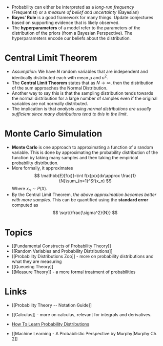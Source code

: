 * Probability can either be interpreted as a *long-run frequency* (Frequentist) or a *measure of belief and uncertainty* (Bayesian)
* **Bayes' Rule** is a good framework for many things. Update conjectures based on supporting evidence that is likely observed.
* The **hyperparameters** of a model refer to the parameters of the distribution of the priors (from a Bayesian Perspective). The hyperparameters encode our beliefs about the distribution.

# Central Limit Theorem 
* *Assumption*: We have $N$ random variables that are independent and identically distributed each with mean $\mu$ and $\sigma^2$.
* The **Central Limit Theorem** states that as $N\to \infty$, then the distribution of the sum approaches the Normal Distribution. 
* Another way to say this is that the sampling distribution tends towards the normal distribution for a large number of samples even if the original variables are not normally distributed.
* The implication is that *analysis using normal distributions are usually sufficient since many distributions tend to this in the limit*.
# Monte Carlo Simulation
* **Monte Carlo** is one approach to approximating a function of a random variable. This is done by approximating the probability distribution of the function by taking many samples and then taking the empirical probability distribution.
* More formally, it approximates 
  $$
  \mathbb{E}[f(x)]=\int f(x)p(x)dx\approx \frac{1}{N}\sum_{n=1}^Sf(x_n)
  $$
  Where $x_n\sim P(X)$. 
* By the Central Limit Theorem, t*he above approximation becomes better with more samples*. This can be quantified using the **standard error** computed as 
  $$
  \sqrt{\frac{\sigma^2}{N}}
  $$
  
# Topics
* [[Fundamental Constructs of Probability Theory]]
* [[Random Variables and Probability Distributions]] 
* [[Probability Distributions Zoo]] - more on probability distributions and what they are measuring
* [[Queueing Theory]]
* [[Measure Theory]] - a more formal treatment of probabilities
# Links
* [[Probability Theory -- Notation Guide]]
* [[Calculus]] - more on calculus, relevant for integrals and derivatives.

* [How To Learn Probability Distributions](https://www.youtube.com/watch?v=mBCiKUzwdMs)
* [[Machine Learning - A Probabilistic Perspective by Murphy|Murphy Ch. 2]]
